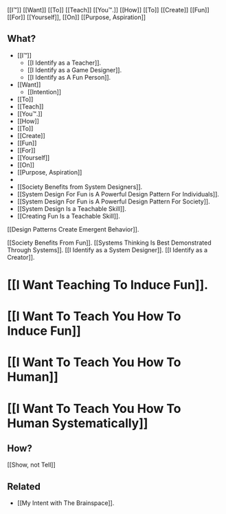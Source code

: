 [[I™]] [[Want]] [[To]] [[Teach]] [[You™.]] [[How]] [[To]] [[Create]] [[Fun]] [[For]] [[Yourself]], [[On]] [[Purpose, Aspiration]]

What?
---

- [[I™]]
	- [[I Identify as a Teacher]].
	- [[I Identify as a Game Designer]].
	- [[I Identify as A Fun Person]].
- [[Want]] 
	- [[Intention]]
- [[To]] 
- [[Teach]] 
- [[You™.]] 
- [[How]] 
- [[To]] 
- [[Create]] 
- [[Fun]] 
- [[For]] 
- [[Yourself]]
- [[On]] 
- [[Purpose, Aspiration]]
- 
- [[Society Benefits from System Designers]].
- [[System Design For Fun is A Powerful Design Pattern For Individuals]].
- [[System Design For Fun is A Powerful Design Pattern For Society]].
- [[System Design Is a Teachable Skill]].
- [[Creating Fun Is a Teachable Skill]].



[[Design Patterns Create Emergent Behavior]].

[[Society Benefits From Fun]].
[[Systems Thinking Is Best Demonstrated Through Systems]].
[[I Identify as a System Designer]].
[[I Identify as a Creator]].


# [[I Want Teaching To Induce Fun]].
# [[I Want To Teach You How To Induce Fun]]
# [[I Want To Teach You How To Human]]
# [[I Want To Teach You How To Human Systematically]]

How?
---
[[Show, not Tell]]

Related
---
- [[My Intent with The Brainspace]].